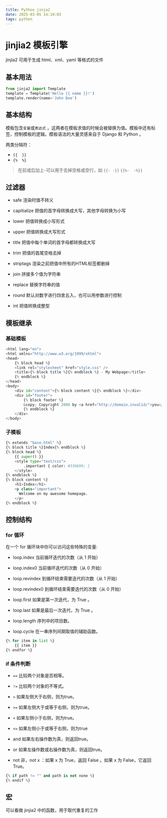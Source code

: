 ```yaml
---
title: Python jinja2
date: 2025-03-05 14:10:03
tags: python
---
```


# jinjia2 模板引擎

jinjia2 可用于生成 html、xml、yaml 等格式的文件

## 基本用法

```python
from jinja2 import Template
template = Template('Hello {{ name }}!')
template.render(name='John Doe')
```

## 基本结构

模板包含`变量`或`表达式` ，这两者在模板求值的时候会被替换为值。模板中还有标签，控制模板的逻辑。模板语法的大量灵感来自于 Django 和 Python 。

两类分隔符：
- `{{  }}`
- `{%  %}`

> 在前或后加上-可以用于去掉空格或空行，如 `{{- -}}` `{{%-  -%}}`

## 过滤器

- safe 渲染时值不转义

- capitialize 把值的首字母转换成大写，其他字母转换为小写

- lower 把值转换成小写形式

- upper 把值转换成大写形式

- title 把值中每个单词的首字母都转换成大写

- trim 把值的首尾空格去掉

- striptags 渲染之前把值中所有的HTML标签都删掉

- join 拼接多个值为字符串

- replace 替换字符串的值

- round 默认对数字进行四舍五入，也可以用参数进行控制

- int 把值转换成整型

## 模板继承

### 基础模板

```python
<html lang="en">
<html xmlns="http://www.w3.org/1999/xhtml">
<head>
    {% block head %}
    <link rel="stylesheet" href="style.css" />
    <title>{% block title %}{% endblock %} - My Webpage</title>
    {% endblock %}
</head>
<body>
    <div id="content">{% block content %}{% endblock %}</div>
    <div id="footer">
        {% block footer %}
        &copy; Copyright 2008 by <a href="http://domain.invalid/">you</a>.
        {% endblock %}
    </div>
</body>
```

### 子模板

```python
{% extends "base.html" %}
{% block title %}Index{% endblock %}
{% block head %}
    {{ super() }}
    <style type="text/css">
        .important { color: #336699; }
    </style>
{% endblock %}
{% block content %}
    <h1>Index</h1>
    <p class="important">
      Welcome on my awesome homepage.
    </p>
{% endblock %}
```

## 控制结构

### for 循环

在一个 for 循环块中你可以访问这些特殊的变量:

- loop.index 当前循环迭代的次数（从 1 开始）

- loop.index0 当前循环迭代的次数（从 0 开始）

- loop.revindex 到循环结束需要迭代的次数（从 1 开始）

- loop.revindex0 到循环结束需要迭代的次数（从 0 开始）

- loop.first 如果是第一次迭代，为 True 。

- loop.last 如果是最后一次迭代，为 True 。

- loop.length 序列中的项目数。

- loop.cycle 在一串序列间期取值的辅助函数。

```python
{% for item in list %}
    {{ item }}
{% endfor %}
```

### if 条件判断

- `==` 比较两个对象是否相等。

- `!=` 比较两个对象的不等式。

- `>` 如果左侧大于右侧，则为true。

- `>=` 如果左侧大于或等于右侧，则为true。

- `<` 如果左侧小于右侧，则为true。

- `<=` 如果左侧小于或等于右侧，则为true

- and 如果左右操作数为真，则返回true。

- or 如果左操作数或右操作数为真，则返回true。

- not 非，not x ：如果 x 为 True，返回 False 。如果 x 为 False，它返回 True。

```python
{% if path != "" and path is not none %}
{% endif %}
```

## 宏

可以看做 jinjia2 中的函数，用于取代重复的工作
